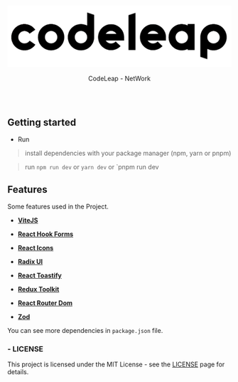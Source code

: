<p align="center">
  <a href="https://opensource.org/licenses/MIT">
    <img src="./src/assets/logo.svg" alt="License MIT">
  </a>
</p>

<p align="center">CodeLeap - NetWork</p>

<br />
<br />

## Getting started

- Run

> install dependencies with your package manager (npm, yarn or pnpm)

> run `npm run dev` or `yarn dev` or `pnpm run dev

## Features

[//]: # "Add the features of your project here:"

Some features used in the Project.

- **<a href="https://vitejs.dev/" target="_blank">ViteJS</a>**

- **<a href="https://react-hook-form.com/" target="_blank">React Hook Forms</a>**

- **<a href="https://www.npmjs.com/package/react-icons" target="\_blank">React Icons</a>**

- **<a href="https://www.radix-ui.com/" target="_blank">Radix UI</a>**

- **<a href="https://www.npmjs.com/package/react-toastify" target="_blank">React Toastify</a>**

- **<a href="https://redux-toolkit.js.org//" target="_blank">Redux Toolkit</a>**

- **<a href="https://reactrouter.com/en/main" target="_blank">React Router Dom</a>**

- **<a href="https://zod.dev/" target="_blank">Zod</a>**

You can see more dependencies in `package.json` file.

### - LICENSE

This project is licensed under the MIT License - see the <a href="https://opensource.org/licenses/MIT" target="_blank">LICENSE</a> page for details.
